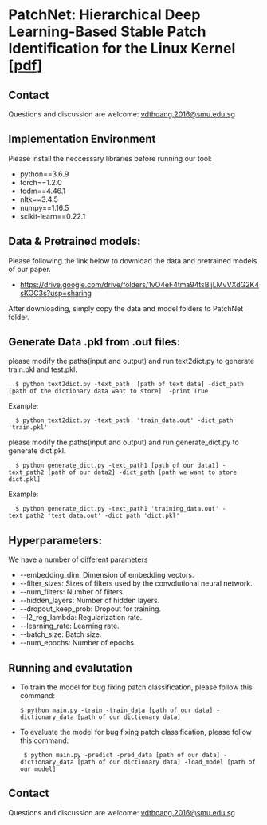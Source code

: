 # PatchNet: Hierarchical Deep Learning-Based Stable Patch Identification for the Linux Kernel [[pdf](https://arxiv.org/pdf/1911.03576.pdf)]

## Contact
Questions and discussion are welcome: vdthoang.2016@smu.edu.sg

## Implementation Environment

Please install the neccessary libraries before running our tool:

- python==3.6.9
- torch==1.2.0
- tqdm==4.46.1
- nltk==3.4.5
- numpy==1.16.5
- scikit-learn==0.22.1

## Data & Pretrained models:

Please following the link below to download the data and pretrained models of our paper. 

- https://drive.google.com/drive/folders/1vO4eF4tma94tsBljLMvVXdG2K4sKOC3s?usp=sharing

After downloading, simply copy the data and model folders to PatchNet folder. 

## Generate Data .pkl from .out files:
please modify the paths(input and output) and run text2dict.py to generate train.pkl and test.pkl.

      $ python text2dict.py -text_path  [path of text data] -dict_path [path of the dictionary data want to store]  -print True
   Example:
      
      $ python text2dict.py -text_path  'train_data.out' -dict_path 'train.pkl' 
      
please modify the paths(input and output) and run generate_dict.py to generate dict.pkl.

      $ python generate_dict.py -text_path1 [path of our data1] -text_path2 [path of our data2] -dict_path [path we want to store dict.pkl]
   Example:
    
      $ python generate_dict.py -text_path1 'training_data.out' -text_path2 'test_data.out' -dict_path 'dict.pkl'

## Hyperparameters:
We have a number of different parameters

* --embedding_dim: Dimension of embedding vectors.
* --filter_sizes: Sizes of filters used by the convolutional neural network. 
* --num_filters: Number of filters. 
* --hidden_layers: Number of hidden layers. 
* --dropout_keep_prob: Dropout for training. 
* --l2_reg_lambda: Regularization rate. 
* --learning_rate: Learning rate. 
* --batch_size: Batch size. 
* --num_epochs: Number of epochs. 

## Running and evalutation
      
- To train the model for bug fixing patch classification, please follow this command: 

      $ python main.py -train -train_data [path of our data] -dictionary_data [path of our dictionary data]
      
- To evaluate the model for bug fixing patch classification, please follow this command:
      
       $ python main.py -predict -pred_data [path of our data] -dictionary_data [path of our dictionary data] -load_model [path of our model]

## Contact

Questions and discussion are welcome: vdthoang.2016@smu.edu.sg

